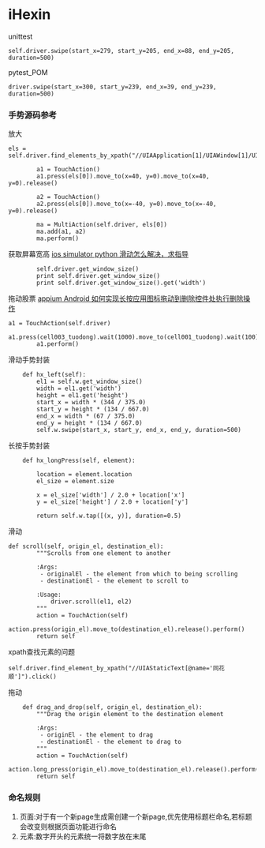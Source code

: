 # iHexin

unittest
```
self.driver.swipe(start_x=279, start_y=205, end_x=88, end_y=205, duration=500)
```

pytest_POM
```
driver.swipe(start_x=300, start_y=239, end_x=39, end_y=239, duration=500)
```
### 手势源码参考

放大
```
els = self.driver.find_elements_by_xpath("//UIAApplication[1]/UIAWindow[1]/UIAScrollView[1]/UIAStaticText[4]/UIAStaticText[1]")

		a1 = TouchAction()
		a1.press(els[0]).move_to(x=40, y=0).move_to(x=40, y=0).release()

		a2 = TouchAction()
		a2.press(els[0]).move_to(x=-40, y=0).move_to(x=-40, y=0).release()

		ma = MultiAction(self.driver, els[0])
		ma.add(a1, a2)
		ma.perform()
```
获取屏幕宽高
[ios simulator python 滑动怎么解决，求指导](https://testerhome.com/topics/3703)
```
		self.driver.get_window_size()
		print self.driver.get_window_size()
		print self.driver.get_window_size().get('width')
```
拖动股票
[appium Android 如何实现长按应用图标拖动到删除控件处执行删除操作](https://testerhome.com/topics/5346)
```
a1 = TouchAction(self.driver)
		a1.press(cell003_tuodong).wait(1000).move_to(cell001_tuodong).wait(100).release()
		a1.perform()
```
滑动手势封装
```
	def hx_left(self):
		el1 = self.w.get_window_size()
		width = el1.get('width')
		height = el1.get('height')
		start_x = width * (344 / 375.0)
		start_y = height * (134 / 667.0)
		end_x = width * (67 / 375.0)
		end_y = height * (134 / 667.0)
		self.w.swipe(start_x, start_y, end_x, end_y, duration=500)
```
长按手势封装
```
	def hx_longPress(self, element):
		
		location = element.location
		el_size = element.size

		x = el_size['width'] / 2.0 + location['x']
		y = el_size['height'] / 2.0 + location['y']

		return self.w.tap([(x, y)], duration=0.5)

```
滑动
```
def scroll(self, origin_el, destination_el):
        """Scrolls from one element to another

        :Args:
         - originalEl - the element from which to being scrolling
         - destinationEl - the element to scroll to

        :Usage:
            driver.scroll(el1, el2)
        """
        action = TouchAction(self)
        action.press(origin_el).move_to(destination_el).release().perform()
        return self
```
xpath查找元素的问题
```
self.driver.find_element_by_xpath("//UIAStaticText[@name='同花顺']").click()
```
拖动
```
    def drag_and_drop(self, origin_el, destination_el):
        """Drag the origin element to the destination element

        :Args:
         - originEl - the element to drag
         - destinationEl - the element to drag to
        """
        action = TouchAction(self)
        action.long_press(origin_el).move_to(destination_el).release().perform()
        return self
```

### 命名规则
1. 页面:对于有一个新page生成需创建一个新page,优先使用标题栏命名,若标题会改变则根据页面功能进行命名
2. 元素:数字开头的元素统一将数字放在末尾